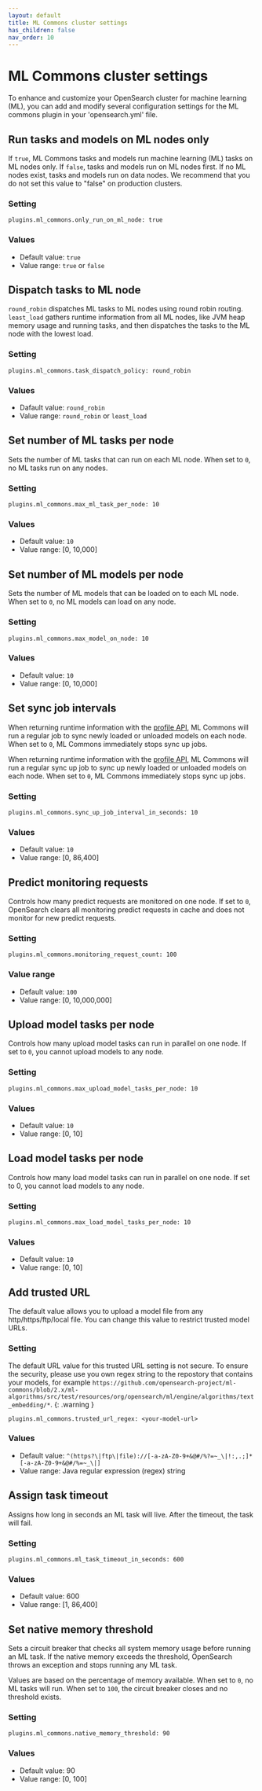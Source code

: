 ```yaml
---
layout: default
title: ML Commons cluster settings
has_children: false
nav_order: 10
---
```


# ML Commons cluster settings

To enhance and customize your OpenSearch cluster for machine learning (ML), you can add and modify several configuration settings for the ML commons plugin in your 'opensearch.yml' file.


## Run tasks and models on ML nodes only

If `true`, ML Commons tasks and models run machine learning (ML) tasks on ML nodes only. If `false`, tasks and models run on ML nodes first. If no ML nodes exist, tasks and models run on data nodes. We recommend that you do not set this value to "false" on production clusters. 

### Setting

```
plugins.ml_commons.only_run_on_ml_node: true
```

### Values

- Default value: `true`
- Value range: `true` or `false`

## Dispatch tasks to ML node 

`round_robin` dispatches ML tasks to ML nodes using round robin routing. `least_load` gathers runtime information from all ML nodes, like JVM heap memory usage and running tasks, and then dispatches the tasks to the ML node with the lowest load.


### Setting

```
plugins.ml_commons.task_dispatch_policy: round_robin
```


### Values

- Dafault value: `round_robin`
- Value range: `round_robin` or `least_load`

## Set number of ML tasks per node

Sets the number of ML tasks that can run on each ML node. When set to `0`, no ML tasks run on any nodes.

### Setting

```
plugins.ml_commons.max_ml_task_per_node: 10
```

### Values

- Default value: `10`
- Value range: [0, 10,000]

## Set number of ML models per node

Sets the number of ML models that can be loaded on to each ML node. When set to `0`, no ML models can load on any node.

### Setting

```
plugins.ml_commons.max_model_on_node: 10
```

### Values

- Default value: `10`
- Value range: [0, 10,000]

## Set sync job intervals 

When returning runtime information with the [profile API]({{site.url}}{{site.baseurl}}/ml-commons-plugin/api#profile), ML Commons will run a regular job to sync newly loaded or unloaded models on each node. When set to `0`, ML Commons immediately stops sync up jobs.

When returning runtime information with the [profile API]({{site.url}}{{site.baseurl}}/ml-commons-plugin/api#profile), ML Commons will run a regular sync up job to sync up newly loaded or unloaded models on each node. When set to `0`, ML Commons immediately stops sync up jobs.

### Setting

```
plugins.ml_commons.sync_up_job_interval_in_seconds: 10
```

### Values

- Default value: `10`
- Value range: [0, 86,400]

## Predict monitoring requests

Controls how many predict requests are monitored on one node. If set to `0`, OpenSearch clears all monitoring predict requests in cache and does not monitor for new predict requests.

### Setting

```
plugins.ml_commons.monitoring_request_count: 100
```

### Value range

- Default value: `100`
- Value range: [0, 10,000,000]

## Upload model tasks per node

Controls how many upload model tasks can run in parallel on one node. If set to `0`, you cannot upload models to any node.

### Setting

```
plugins.ml_commons.max_upload_model_tasks_per_node: 10
```


### Values 

- Default value: `10`
- Value range: [0, 10]


## Load model tasks per node

Controls how many load model tasks can run in parallel on one node. If set to 0, you cannot load models to any node.

### Setting

```
plugins.ml_commons.max_load_model_tasks_per_node: 10
```

### Values 

- Default value: `10`
- Value range: [0, 10]

## Add trusted URL

The default value allows you to upload a model file from any http/https/ftp/local file. You can change this value to restrict trusted model URLs.


### Setting

The default URL value for this trusted URL setting is not secure. To ensure the security, please use you own regex string to the repostory that contains your models, for example `https://github.com/opensearch-project/ml-commons/blob/2.x/ml-algorithms/src/test/resources/org/opensearch/ml/engine/algorithms/text_embedding/*`.
{: .warning }


```
plugins.ml_commons.trusted_url_regex: <your-model-url>
```

### Values

- Default value: `^(https?\|ftp\|file)://[-a-zA-Z0-9+&@#/%?=~_\|!:,.;]*[-a-zA-Z0-9+&@#/%=~_\|]`
- Value range: Java regular expression (regex) string

## Assign task timeout

Assigns how long in seconds an ML task will live. After the timeout, the task will fail.

### Setting

```
plugins.ml_commons.ml_task_timeout_in_seconds: 600
```

### Values

- Default value: 600
- Value range: [1, 86,400]

## Set native memory threshold 

Sets a circuit breaker that checks all system memory usage before running an ML task. If the native memory exceeds the threshold, OpenSearch throws an exception and stops running any ML task. 

Values are based on the percentage of memory available. When set to `0`, no ML tasks will run. When set to `100`, the circuit breaker closes and no threshold exists.

### Setting

```
plugins.ml_commons.native_memory_threshold: 90
```

### Values

- Default value: 90
- Value range: [0, 100]
